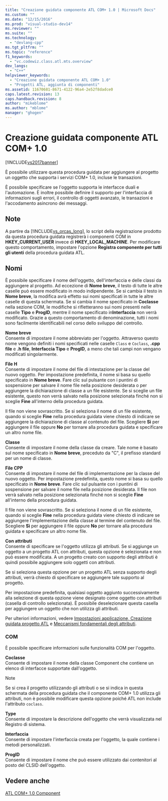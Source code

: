 ```yaml
---
title: "Creazione guidata componente ATL COM+ 1.0 | Microsoft Docs"
ms.custom: ""
ms.date: "12/15/2016"
ms.prod: "visual-studio-dev14"
ms.reviewer: ""
ms.suite: ""
ms.technology: 
  - "devlang-cpp"
ms.tgt_pltfrm: ""
ms.topic: "reference"
f1_keywords: 
  - "vc.codewiz.class.atl.mts.overview"
dev_langs: 
  - "C++"
helpviewer_keywords: 
  - "Creazione guidata componente ATL COM+ 1.0"
  - "Progetti ATL, aggiunta di componenti"
ms.assetid: 11670681-8671-4122-96a4-2e52f8dadce0
caps.latest.revision: 13
caps.handback.revision: 8
author: "mikeblome"
ms.author: "mblome"
manager: "ghogen"
---
```

# Creazione guidata componente ATL COM+ 1.0
[!INCLUDE[vs2017banner](../../assembler/inline/includes/vs2017banner.md)]

È possibile utilizzare questa procedura guidata per aggiungere al progetto un oggetto che supporta i servizi COM\+ 1.0, incluse le transazioni.  
  
 È possibile specificare se l'oggetto supporta le interfacce duali e l'automazione.  È inoltre possibile definire il supporto per l'interfaccia di informazioni sugli errori, il controllo di oggetti avanzato, le transazioni e l'accodamento asincrono dei messaggi.  
  
## Note  
 A partire da [!INCLUDE[vs_orcas_long](../../atl/reference/includes/vs_orcas_long_md.md)], lo script della registrazione prodotto da questa procedura guidata registrerà i componenti COM in **HKEY\_CURRENT\_USER** invece di **HKEY\_LOCAL\_MACHINE**.  Per modificare questo comportamento, impostare l'opzione **Registra componente per tutti gli utenti** della procedura guidata ATL.  
  
## Nomi  
 È possibile specificare il nome dell'oggetto, dell'interfaccia e delle classi da aggiungere al progetto.  Ad eccezione di **Nome breve**, il testo di tutte le altre caselle può essere modificato in modo indipendente.  Se si cambia il testo in **Nome breve**, la modifica avrà effetto sui nomi specificati in tutte le altre caselle di questa schermata.  Se si cambia il nome specificato in **Coclasse** nella sezione COM, le modifiche si rifletteranno sui nomi presenti nelle caselle **Tipo** e **ProgID**, mentre il nome specificato in**Interfaccia** non verrà modificato.  Grazie a questo comportamento di denominazione, tutti i nomi sono facilmente identificabili nel corso dello sviluppo del controllo.  
  
 **Nome breve**  
 Consente di impostare il nome abbreviato per l'oggetto.  Attraverso questo nome vengono definiti i nomi specificati nelle caselle `Class` e `Coclass`, **.cpp file** e **.h file**, **Interfaccia Tipo** e **ProgID**, a meno che tali campi non vengano modificati singolarmente.  
  
 **File H**  
 Consente di impostare il nome del file di intestazione per la classe del nuovo oggetto.  Per impostazione predefinita, il nome si basa su quello specificato in **Nome breve**.  Fare clic sul pulsante con i puntini di sospensione per salvare il nome file nella posizione desiderata o per aggiungere la dichiarazione di classe a un file esistente.  Se si sceglie un file esistente, questo non verrà salvato nella posizione selezionata finché non si sceglie **Fine** all'interno della procedura guidata.  
  
 Il file non viene sovrascritto.  Se si seleziona il nome di un file esistente, quando si sceglie **Fine** nella procedura guidata viene chiesto di indicare se aggiungere la dichiarazione di classe al contenuto del file.  Scegliere **Sì** per aggiungere il file oppure **No** per tornare alla procedura guidata e specificare un altro nome file.  
  
 **Classe**  
 Consente di impostare il nome della classe da creare.  Tale nome è basato sul nome specificato in **Nome breve**, preceduto da "C", il prefisso standard per un nome di classe.  
  
 **File CPP**  
 Consente di impostare il nome del file di implementazione per la classe del nuovo oggetto.  Per impostazione predefinita, questo nome si basa su quello specificato in **Nome breve**.  Fare clic sul pulsante con i puntini di sospensione per salvare il nome file nella posizione desiderata.  Il file non verrà salvato nella posizione selezionata finché non si sceglie **Fine** all'interno della procedura guidata.  
  
 Il file non viene sovrascritto.  Se si seleziona il nome di un file esistente, quando si sceglie **Fine** nella procedura guidata viene chiesto di indicare se aggiungere l'implementazione della classe al termine del contenuto del file.  Scegliere **Sì** per aggiungere il file oppure **No** per tornare alla procedura guidata e specificare un altro nome file.  
  
 **Con attributi**  
 Consente di specificare se l'oggetto utilizza gli attributi.  Se si aggiunge un oggetto a un progetto ATL con attributi, questa opzione è selezionata e non può essere modificata.  A un progetto creato con supporto degli attributi è quindi possibile aggiungere solo oggetti con attributi.  
  
 Se si seleziona questa opzione per un progetto ATL senza supporto degli attributi, verrà chiesto di specificare se aggiungere tale supporto al progetto.  
  
 Per impostazione predefinita, qualsiasi oggetto aggiunto successivamente alla selezione di questa opzione viene designato come oggetto con attributi \(casella di controllo selezionata\).  È possibile deselezionare questa casella per aggiungere un oggetto che non utilizza gli attributi.  
  
 Per ulteriori informazioni, vedere [Impostazioni applicazione, Creazione guidata progetto ATL](../../atl/reference/application-settings-atl-project-wizard.md) e [Meccanismi fondamentali degli attributi](../../windows/basic-mechanics-of-attributes.md).  
  
### COM  
 È possibile specificare informazioni sulle funzionalità COM per l'oggetto.  
  
 **Coclasse**  
 Consente di impostare il nome della classe Component che contiene un elenco di interfacce supportate dall'oggetto.  
  
> [!NOTE]
>  Se si crea il progetto utilizzando gli attributi o se si indica in questa schermata della procedura guidata che il componente COM\+ 1.0 utilizza gli attributi, non è possibile modificare questa opzione poiché ATL non include l'attributo `coclass`.  
  
 **Type**  
 Consente di impostare la descrizione dell'oggetto che verrà visualizzata nel Registro di sistema.  
  
 **Interfaccia**  
 Consente di impostare l'interfaccia creata per l'oggetto,  la quale contiene i metodi personalizzati.  
  
 **ProgID**  
 Consente di impostare il nome che può essere utilizzato dai contenitori al posto del CLSID dell'oggetto.  
  
## Vedere anche  
 [ATL COM\+ 1.0 Component](../../atl/reference/adding-an-atl-com-plus-1-0-component.md)